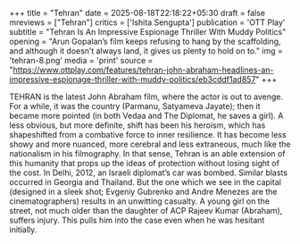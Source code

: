 +++
title = "Tehran"
date = 2025-08-18T22:18:22+05:30
draft = false
mreviews = ["Tehran"]
critics = ['Ishita Sengupta']
publication = 'OTT Play'
subtitle = "Tehran Is An Impressive Espionage Thriller With Muddy Politics"
opening = "Arun Gopalan’s film keeps refusing to hang by the scaffolding, and although it doesn’t always land, it gives us plenty to hold on to."
img = 'tehran-8.png'
media = 'print'
source = "https://www.ottplay.com/features/tehran-john-abraham-headlines-an-impressive-espionage-thriller-with-muddy-politics/eb3cddf1ad857"
+++

TEHRAN is the latest John Abraham film, where the actor is out to avenge. For a while, it was the country (Parmanu, Satyameva Jayate); then it became more pointed (in both Vedaa and The Diplomat, he saves a girl). A less obvious, but more definite, shift has been his heroism, which has shapeshifted from a combative force to inner resilience. It has become less showy and more nuanced, more cerebral and less extraneous, much like the nationalism in his filmography. In that sense, Tehran is an able extension of this humanity that props up the ideas of protection without losing sight of the cost. In Delhi, 2012, an Israeli diplomat’s car was bombed. Similar blasts occurred in Georgia and Thailand. But the one which we see in the capital (designed in a sleek shot; Evgeniy Gubrenko and Andre Menezes are the cinematographers) results in an unwitting casualty. A young girl on the street, not much older than the daughter of ACP Rajeev Kumar (Abraham), suffers injury. This pulls him into the case even when he was hesitant initially.
